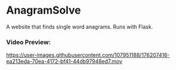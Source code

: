 # AnagramSolve
A website that finds single word anagrams. Runs with Flask.

### Video Preview:
https://user-images.githubusercontent.com/107951188/176207416-ea213eda-70ea-4172-bf41-44db97948ed7.mov

